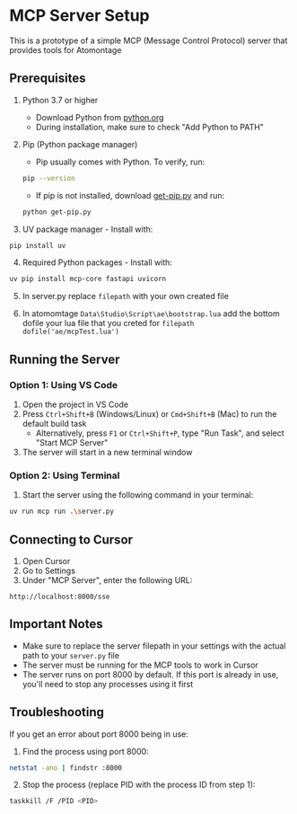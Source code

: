 # MCP Server Setup

This is a prototype of a simple MCP (Message Control Protocol) server that provides tools for Atomontage

## Prerequisites

1. Python 3.7 or higher
   - Download Python from [python.org](https://www.python.org/downloads/)
   - During installation, make sure to check "Add Python to PATH"

2. Pip (Python package manager)
   - Pip usually comes with Python. To verify, run:
   ```bash
   pip --version
   ```
   - If pip is not installed, download [get-pip.py](https://bootstrap.pypa.io/get-pip.py) and run:
   ```bash
   python get-pip.py
   ```

3. UV package manager - Install with:
```bash
pip install uv
```

4. Required Python packages - Install with:
```bash
uv pip install mcp-core fastapi uvicorn
```

5. In server.py replace `filepath` with your own created file

6. In atomomtage `Data\Studio\Script\ae\bootstrap.lua` add the bottom dofile your lua file that you creted for `filepath` `dofile('ae/mcpTest.lua')`


## Running the Server

### Option 1: Using VS Code
1. Open the project in VS Code
2. Press `Ctrl+Shift+B` (Windows/Linux) or `Cmd+Shift+B` (Mac) to run the default build task
   - Alternatively, press `F1` or `Ctrl+Shift+P`, type "Run Task", and select "Start MCP Server"
3. The server will start in a new terminal window

### Option 2: Using Terminal
1. Start the server using the following command in your terminal:
```bash
uv run mcp run .\server.py
```

## Connecting to Cursor

1. Open Cursor
2. Go to Settings
3. Under "MCP Server", enter the following URL:
```
http://localhost:8000/sse
```

## Important Notes

- Make sure to replace the server filepath in your settings with the actual path to your `server.py` file
- The server must be running for the MCP tools to work in Cursor
- The server runs on port 8000 by default. If this port is already in use, you'll need to stop any processes using it first

## Troubleshooting

If you get an error about port 8000 being in use:

1. Find the process using port 8000:
```bash
netstat -ano | findstr :8000
```

2. Stop the process (replace PID with the process ID from step 1):
```bash
taskkill /F /PID <PID>
```
